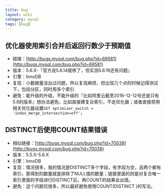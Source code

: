 ```yaml
---
title: bug
layout: wiki
category: mysql
tags: [bug]
---
```


## 优化器使用索引合并后返回行数少于预期值

* 链接：[http://bugs.mysql.com/bug.php?id=69581](http://bugs.mysql.com/bug.php?id=69581)
* 版本：5.6.X-『官方说5.6.14就修了，但实测5.6.16还有问题』
* 引擎：InnoDB
* 复现：小数据量没出过问题，所以复现麻烦，但出现几个点的时候记得测试下，包括分区，同时用多个索引
* 避免：能升级的升级，不能升级的『比如阿里云截至2016-12-12号还是只有5.6的版本』想办法避免，比如直接建复合索引，不走优化器；或者直接禁用相关优化器设置`SET optimizer_switch = 'index_merge_intersection=off';`



## DISTINCT后使用COUNT结果错误

* 相似链接：[http://bugs.mysql.com/bug.php?id=70038](http://bugs.mysql.com/bug.php?id=70038)
* 版本：5.5.X-5.6.X
* 引擎：InnoDB
* 复现：情况很多，我的情况是DISTINCT多个字段，有字段为空，且两个都有索引，那得到的数量就是排除了NULL值的数量；链接里面的则是对复合唯一索引里面的字段进行DISTINCT后，再COUNT的结果会出错。
* 避免：这个问题坑很多，所以最好避免使用COUNT(DISTINCT )的写法。
